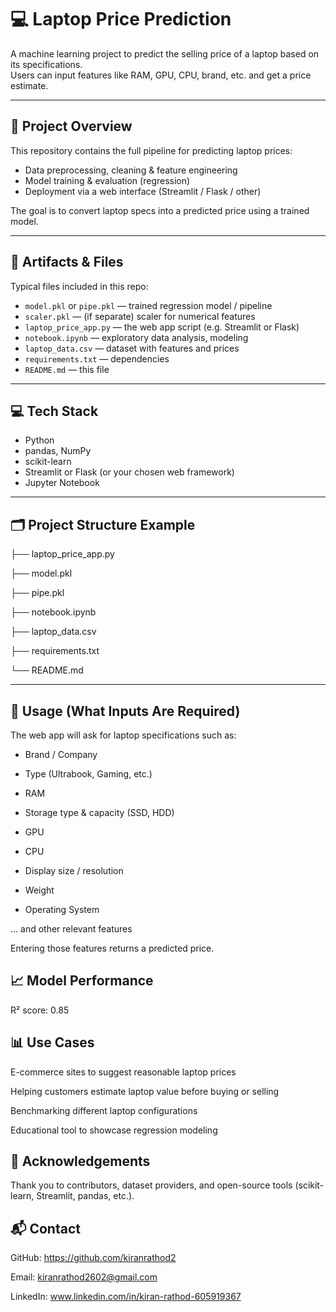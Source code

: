 # 💻 **Laptop Price Prediction**

A machine learning project to predict the selling price of a laptop based on its specifications.  
Users can input features like RAM, GPU, CPU, brand, etc. and get a price estimate.

---

## 🚀 **Project Overview**

This repository contains the full pipeline for predicting laptop prices:
- Data preprocessing, cleaning & feature engineering  
- Model training & evaluation (regression)  
- Deployment via a web interface (Streamlit / Flask / other)  

The goal is to convert laptop specs into a predicted price using a trained model.

---

## 🧠 **Artifacts & Files**

Typical files included in this repo:

- `model.pkl` or `pipe.pkl` — trained regression model / pipeline  
- `scaler.pkl` — (if separate) scaler for numerical features  
- `laptop_price_app.py` — the web app script (e.g. Streamlit or Flask)  
- `notebook.ipynb` — exploratory data analysis, modeling  
- `laptop_data.csv` — dataset with features and prices  
- `requirements.txt` — dependencies  
- `README.md` — this file  

---

## 💻 **Tech Stack**

- Python  
- pandas, NumPy  
- scikit-learn  
- Streamlit or Flask (or your chosen web framework)  
- Jupyter Notebook  

---

## 🗂️ **Project Structure Example**

├── laptop_price_app.py

├── model.pkl

├── pipe.pkl

├── notebook.ipynb

├── laptop_data.csv

├── requirements.txt

└── README.md

---

## 🧩 **Usage (What Inputs Are Required)**

The web app will ask for laptop specifications such as:

- Brand / Company

- Type (Ultrabook, Gaming, etc.)

- RAM

- Storage type & capacity (SSD, HDD)

- GPU

- CPU

- Display size / resolution

- Weight

- Operating System

… and other relevant features

Entering those features returns a predicted price.

## 📈 **Model Performance**

R² score: 0.85

## 📊 **Use Cases**

E-commerce sites to suggest reasonable laptop prices

Helping customers estimate laptop value before buying or selling

Benchmarking different laptop configurations

Educational tool to showcase regression modeling

## 🙌 **Acknowledgements**

Thank you to contributors, dataset providers, and open-source tools (scikit-learn, Streamlit, pandas, etc.).

## 📬 **Contact**

GitHub: https://github.com/kiranrathod2

Email: kiranrathod2602@gmail.com

LinkedIn: www.linkedin.com/in/kiran-rathod-605919367

